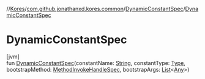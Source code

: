 //[Kores](../../../index.md)/[com.github.jonathanxd.kores.common](../index.md)/[DynamicConstantSpec](index.md)/[DynamicConstantSpec](-dynamic-constant-spec.md)

# DynamicConstantSpec

[jvm]\
fun [DynamicConstantSpec](-dynamic-constant-spec.md)(constantName: [String](https://kotlinlang.org/api/latest/jvm/stdlib/kotlin/-string/index.html), constantType: [Type](https://docs.oracle.com/javase/8/docs/api/java/lang/reflect/Type.html), bootstrapMethod: [MethodInvokeHandleSpec](../-method-invoke-handle-spec/index.md), bootstrapArgs: [List](https://kotlinlang.org/api/latest/jvm/stdlib/kotlin.collections/-list/index.html)<[Any](https://kotlinlang.org/api/latest/jvm/stdlib/kotlin/-any/index.html)>)
